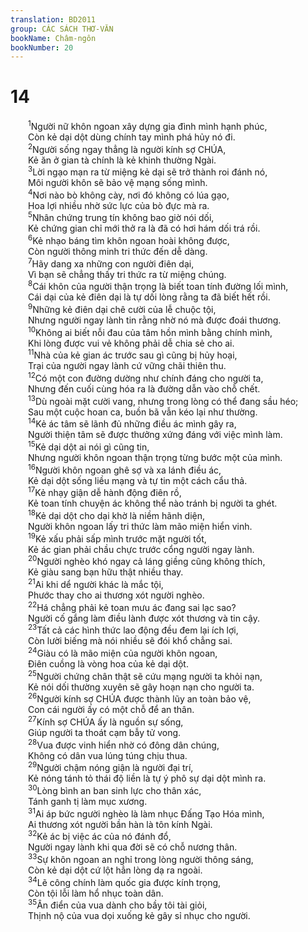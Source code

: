```yaml
---
translation: BD2011
group: CÁC SÁCH THƠ-VĂN
bookName: Châm-ngôn 
bookNumber: 20
---
```


<div class="title"><h1>14</h1></div>
<span class="verse ch_14_1">  <sup>1</sup>Người nữ khôn ngoan xây dựng gia đình mình hạnh phúc, <br/>  Còn kẻ dại dột dùng chính tay mình phá hủy nó đi.<br/></span>
<span class="verse ch_14_2">  <sup>2</sup>Người sống ngay thẳng là người kính sợ CHÚA,<br/>  Kẻ ăn ở gian tà chính là kẻ khinh thường Ngài.<br/></span>
<span class="verse ch_14_3">  <sup>3</sup>Lời ngạo mạn ra từ miệng kẻ dại sẽ trở thành roi đánh nó,<br/>  Môi người khôn sẽ bảo vệ mạng sống mình.<br/></span>
<span class="verse ch_14_4">  <sup>4</sup>Nơi nào bò không cày, nơi đó không có lúa gạo,<br/>  Hoa lợi nhiều nhờ sức lực của bò đực mà ra.<br/></span>
<span class="verse ch_14_5">  <sup>5</sup>Nhân chứng trung tín không bao giờ nói dối,<br/>  Kẻ chứng gian chỉ mới thở ra là đã có hơi hám dối trá rồi.<br/></span>
<span class="verse ch_14_6">  <sup>6</sup>Kẻ nhạo báng tìm khôn ngoan hoài không được,<br/>  Còn người thông minh tri thức đến dễ dàng.<br/></span>
<span class="verse ch_14_7">  <sup>7</sup>Hãy dang xa những con người điên dại,<br/>  Vì bạn sẽ chẳng thấy tri thức ra từ miệng chúng.<br/></span>
<span class="verse ch_14_8">  <sup>8</sup>Cái khôn của người thận trọng là biết toan tính đường lối mình,<br/>  Cái dại của kẻ điên dại là tự dối lòng rằng ta đã biết hết rồi.<br/></span>
<span class="verse ch_14_9">  <sup>9</sup>Những kẻ điên dại chê cười của lễ chuộc tội,<br/>  Nhưng người ngay lành tin rằng nhờ nó mà được đoái thương. <br/></span>
<span class="verse ch_14_10">  <sup>10</sup>Không ai biết nỗi đau của tâm hồn mình bằng chính mình,<br/>  Khi lòng được vui vẻ không phải dễ chia sẻ cho ai.<br/></span>
<span class="verse ch_14_11">  <sup>11</sup>Nhà của kẻ gian ác trước sau gì cũng bị hủy hoại,<br/>  Trại của người ngay lành cứ vững chãi thiên thu.<br/></span>
<span class="verse ch_14_12">  <sup>12</sup>Có một con đường dường như chính đáng cho người ta,<br/>  Nhưng đến cuối cùng hóa ra là đường dẫn vào chỗ chết.<br/></span>
<span class="verse ch_14_13">  <sup>13</sup>Dù ngoài mặt cười vang, nhưng trong lòng có thể đang sầu héo;<br/>  Sau một cuộc hoan ca, buồn bã vẫn kéo lại như thường.<br/></span>
<span class="verse ch_14_14">  <sup>14</sup>Kẻ ác tâm sẽ lãnh đủ những điều ác mình gây ra,<br/>  Người thiện tâm sẽ được thưởng xứng đáng với việc mình làm.<br/></span>
<span class="verse ch_14_15">  <sup>15</sup>Kẻ dại dột ai nói gì cũng tin,<br/>  Nhưng người khôn ngoan thận trọng từng bước một của mình.<br/></span>
<span class="verse ch_14_16">  <sup>16</sup>Người khôn ngoan ghê sợ và xa lánh điều ác,<br/>  Kẻ dại dột sống liều mạng và tự tin một cách cẩu thả.<br/></span>
<span class="verse ch_14_17">  <sup>17</sup>Kẻ nhạy giận dễ hành động điên rồ,<br/>  Kẻ toan tính chuyện ác không thể nào tránh bị người ta ghét.<br/></span>
<span class="verse ch_14_18">  <sup>18</sup>Kẻ dại dột cho dại khờ là niềm hãnh diện,<br/>  Người khôn ngoan lấy tri thức làm mão miện hiển vinh.<br/></span>
<span class="verse ch_14_19">  <sup>19</sup>Kẻ xấu phải sấp mình trước mặt người tốt,<br/>  Kẻ ác gian phải chầu chực trước cổng người ngay lành.<br/></span>
<span class="verse ch_14_20">  <sup>20</sup>Người nghèo khó ngay cả láng giềng cũng không thích,<br/>  Kẻ giàu sang bạn hữu thật nhiều thay.<br/></span>
<span class="verse ch_14_21">  <sup>21</sup>Ai khi dể người khác là mắc tội,<br/>  Phước thay cho ai thương xót người nghèo.<br/></span>
<span class="verse ch_14_22">  <sup>22</sup>Há chẳng phải kẻ toan mưu ác đang sai lạc sao?<br/>  Người cố gắng làm điều lành được xót thương và tin cậy.<br/></span>
<span class="verse ch_14_23">  <sup>23</sup>Tất cả các hình thức lao động đều đem lại ích lợi,<br/>  Còn lười biếng mà nói nhiều sẽ đói khổ chẳng sai.<br/></span>
<span class="verse ch_14_24">  <sup>24</sup>Giàu có là mão miện của người khôn ngoan,<br/>  Ðiên cuồng là vòng hoa của kẻ dại dột.<br/></span>
<span class="verse ch_14_25">  <sup>25</sup>Người chứng chân thật sẽ cứu mạng người ta khỏi nạn,<br/>  Kẻ nói dối thường xuyên sẽ gây hoạn nạn cho người ta.<br/></span>
<span class="verse ch_14_26">  <sup>26</sup>Người kính sợ CHÚA được thành lũy an toàn bảo vệ,<br/>  Con cái người ấy có một chỗ để an thân.<br/></span>
<span class="verse ch_14_27">  <sup>27</sup>Kính sợ CHÚA ấy là nguồn sự sống,<br/>  Giúp người ta thoát cạm bẫy tử vong.<br/></span>
<span class="verse ch_14_28">  <sup>28</sup>Vua được vinh hiển nhờ có đông dân chúng,<br/>  Không có dân vua lúng túng chịu thua.<br/></span>
<span class="verse ch_14_29">  <sup>29</sup>Người chậm nóng giận là người đại trí,<br/>  Kẻ nóng tánh tỏ thái độ liền là tự ý phô sự dại dột mình ra.<br/></span>
<span class="verse ch_14_30">  <sup>30</sup>Lòng bình an ban sinh lực cho thân xác,<br/>  Tánh ganh tị làm mục xương.<br/></span>
<span class="verse ch_14_31">  <sup>31</sup>Ai áp bức người nghèo là làm nhục Ðấng Tạo Hóa mình,<br/>  Ai thương xót người bần hàn là tôn kính Ngài.<br/></span>
<span class="verse ch_14_32">  <sup>32</sup>Kẻ ác bị việc ác của nó đánh đổ,<br/>  Người ngay lành khi qua đời sẽ có chỗ nương thân.<br/></span>
<span class="verse ch_14_33">  <sup>33</sup>Sự khôn ngoan an nghỉ trong lòng người thông sáng,<br/>  Còn kẻ dại dột cứ lột hẳn lòng dạ ra ngoài.<br/></span>
<span class="verse ch_14_34">  <sup>34</sup>Lẽ công chính làm quốc gia được kính trọng,<br/>  Còn tội lỗi làm hổ nhục toàn dân.<br/></span>
<span class="verse ch_14_35">  <sup>35</sup>Ân điển của vua dành cho bầy tôi tài giỏi,<br/>  Thịnh nộ của vua dọi xuống kẻ gây sỉ nhục cho người.<br/></span>
